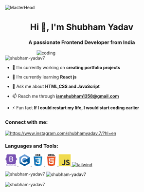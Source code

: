 ![MasterHead](https://miro.medium.com/max/1400/1*HLGtY6O2vUHqIyEbWdmBgA.jpeg)
<h1 align="center">Hi 👋, I'm Shubham Yadav</h1>
<h3 align="center">A passionate Frontend Developer from India</h3>
<img align="right" alt="coding" width="400" src="https://embed-ssl.wistia.com/deliveries/a056afbed3974a1c593a95005624d0f88ababe5d.jpg"

<p align="left"> <img src="https://komarev.com/ghpvc/?username=shubham-yadav7&label=Profile%20views&color=0e75b6&style=flat" alt="shubham-yadav7" /> </p>

- 🔭 I’m currently working on **creating portfolio projects**

- 🌱 I’m currently learning **React js**

- 💬 Ask me about **HTML,CSS and JavaScript**

- 📫 Reach me through **iamshubham1358@gmail.com**

- ⚡ Fun fact **If I could restart my life, I would start coding earlier**

<h3 align="left">Connect with me:</h3>
<p align="left">
<a href="https://instagram.com/https://www.instagram.com/shubhamyadav.7/?hl=en" target="blank"><img align="center" src="https://raw.githubusercontent.com/rahuldkjain/github-profile-readme-generator/master/src/images/icons/Social/instagram.svg" alt="https://www.instagram.com/shubhamyadav.7/?hl=en" height="30" width="40" /></a>
</p>

<h3 align="left">Languages and Tools:</h3>
<p align="left"> <a href="https://getbootstrap.com" target="_blank" rel="noreferrer"> <img src="https://raw.githubusercontent.com/devicons/devicon/master/icons/bootstrap/bootstrap-plain-wordmark.svg" alt="bootstrap" width="40" height="40"/> </a> <a href="https://www.cprogramming.com/" target="_blank" rel="noreferrer"> <img src="https://raw.githubusercontent.com/devicons/devicon/master/icons/c/c-original.svg" alt="c" width="40" height="40"/> </a> <a href="https://www.w3schools.com/css/" target="_blank" rel="noreferrer"> <img src="https://raw.githubusercontent.com/devicons/devicon/master/icons/css3/css3-original-wordmark.svg" alt="css3" width="40" height="40"/> </a> <a href="https://www.w3.org/html/" target="_blank" rel="noreferrer"> <img src="https://raw.githubusercontent.com/devicons/devicon/master/icons/html5/html5-original-wordmark.svg" alt="html5" width="40" height="40"/> </a> <a href="https://developer.mozilla.org/en-US/docs/Web/JavaScript" target="_blank" rel="noreferrer"> <img src="https://raw.githubusercontent.com/devicons/devicon/master/icons/javascript/javascript-original.svg" alt="javascript" width="40" height="40"/> </a> <a href="https://tailwindcss.com/" target="_blank" rel="noreferrer"> <img src="https://www.vectorlogo.zone/logos/tailwindcss/tailwindcss-icon.svg" alt="tailwind" width="40" height="40"/> </a> </p>

<p><img align="left" src="https://github-readme-stats.vercel.app/api/top-langs?username=shubham-yadav7&show_icons=true&locale=en&layout=compact" alt="shubham-yadav7" /></p>

<p>&nbsp;<img align="center" src="https://github-readme-stats.vercel.app/api?username=shubham-yadav7&show_icons=true&locale=en" alt="shubham-yadav7" /></p>

<p><img align="center" src="https://github-readme-streak-stats.herokuapp.com/?user=shubham-yadav7&" alt="shubham-yadav7" /></p>
